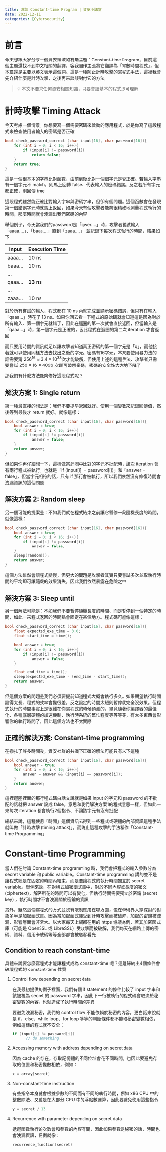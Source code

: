 ```yaml
---
title: 淺談 Constant-time Program | 資安小講堂
date: 2022-12-11
categories: [Cybersecurity]
---
```


# 前言

今天想跟大家分享一個資安領域的有趣主題：Constant-time Program。目前這個主題還找不到中文相關的翻譯，容我自作主張將它翻譯為「常數時間程式」，但本篇還是主要以英文表示這個詞。這是一種防止計時攻擊的寫程式手法，這裡我會先介紹什麼是計時攻擊，之後再來談談對付它的方法

> 💡 本文不要求任何資安相關知識，只要會讀基本的程式即可理解

# 計時攻擊 Timing Attack

今天考慮一個情景，你想要寫一個需要密碼來啟動的應用程式，於是你寫了這段程式來檢查使用者輸入的密碼是否正確

```c
bool check_password_correct (char input[16], char password[16]){
    for (int i = 0; i < 16; i++){
        if (input[i] != password[i])
            return false;
    }
    return true;
}
```

這是一個很基本的字串比對函數，由前到後比對一個個字元是否正確。若輸入字串有一個字元不 match，則馬上回傳 false、代表輸入的密碼錯誤。反之若所有字元都正確，則回傳 true

這段程式雖然能正確比對輸入字串與密碼字串，但卻有個問題。這個函數會在發現第一個錯誤字元時就馬上返回，如果今天有個攻擊者能夠很精確地測量程式執行的時間，那麼時間就會洩漏出我們密碼的內容

舉個例子，今天當我們的password是「qwer….」時，攻擊者嘗試輸入「aaaa….」、「baaa….」直到「zaaa….」，並記錄下每次程式執行的時間，結果如下

| Input | Execution Time |
| --- | --- |
| aaaa… | 10 ns |
| baaa… | 10 ns |
| … |  |
| qaaa… | **13 ns** |
| … |  |
| zaaa… | 10 ns |

對於所有嘗試的輸入，程式都在 10 ns 內就完成並顯示密碼錯誤，但只有在輸入「qaaa…」時花了 13 ns。如果你回去看一下程式的原始碼就會知道這是因為對於所有輸入、第一個字元就錯了，因此在迴圈的第一次就會直接返回，但當輸入是「qaaa…」時，第一個字元是正確的，因此程式在迴圈的第二次 iteration 才會返回

而只要用時間的資訊就足以讓攻擊者知道真正密碼的第一個字元是「q」，而他接著就可以使用同樣方法去找出之後的字元。密碼有16字元，本來要使用暴力法的話需要猜 $256^{16} ≈ 3.4\times 10^{38}$次才能破解，但使用上述的這種手法、攻擊者只需要嘗試 $256 \times 16 = 4096$ 次即可破解密碼，密碼的安全性大大地下降了

那我們有什麼方法能夠修好這段程式呢？

## 解決方案 1: Single return

第一種最直接的想法是：我們不要提早返回就好。使用一個變數來記錄回傳值，然後等到最後才 return 就好。就像這樣：

```c
bool check_password_correct (char input[16], char password[16]){
    bool answer = true;
    for (int i = 0; i < 16; i++){
        if (input[i] != password[i])
            answer = false;
    }
    return answer;
}
```

但如果你再仔細想一下，這樣做當迴圈中比對的字元不批配時，該次 iteration 會有兩行程式被執行，也就是「if (input[i] != password[i])」和「answer = false」，但當字元相符的話，只有 if 那行會被執行，所以我們依然沒有修復時間會洩漏資訊的這個問題

## 解決方案 2: Random sleep

另一個可能的提案是：不如我們就在程式結束之前讓它暫停一段隨機長度的時間，就像這樣：

```c
bool check_password_correct (char input[16], char password[16]){
    bool answer = true;
    for (int i = 0; i < 16; i++){
        if (input[i] != password[i])
            answer = false;
    }
    sleep(random());
    return answer;
}
```

這個方法雖然會讓程式變慢，但更大的問題是攻擊者其實只要嘗試多次並取執行時間的平均即可讓隨機的效果消失，因此我們依然暴露在危險之中

## 解決方案 3: Sleep until

另一個解法可能是：不如我們不要暫停隨機長度的時間、而是暫停到一個特定的時間，如此一來程式返回的時間點會固定在某個地方。程式碼可能像這樣：

```c
bool check_password_correct (char input[16], char password[16]){
    float expected_exe_time = 3.0;
    float start_time = time();

    bool answer = true;
    for (int i = 0; i < 16; i++){
        if (input[i] != password[i])
            answer = false;
    }

    float end_time = time();
    sleep(expected_exe_time - (end_time - start_time));
    return answer;
}
```

但這個方案的問題是我們必須要提前知道程式大概會執行多久。如果期望執行時間設得太長、程式的效率會變很差，反之設定的時間太短則暫停就完全沒效果。但程式執行的時間事實上是很難在你寫程式的時候預測的，畢竟隨著你編譯器的最佳化、各種底層硬體的加速機制、執行時系統的繁忙程度等等等等，有太多東西會影響你的執行時間了。因此這個方法也不太實際

## 正確的解決方案: Constant-time programming

在掙扎了許多時間後，資安社群的共識下正確的解法可能只有以下這種

```c
bool check_password_correct (char input[16], char password[16]){
    bool answer = true;
    for (int i = 0; i < 16; i++){
        answer = answer && (input[i] == password[i]);
    }
    return answer;
}
```

這裡迴圈裡面的那行程式碼白話文說就是如果 input 的字元和 password 的不批配的話就把 answer 設成 false，意思和我們解決方案1的程式意思一樣，但如此一來每次 iteration 都會執行2個指令、不論該字元有沒有批配

總結來說，這種使用「時間」這個資訊去得到一些程式或硬體的內部資訊這種手法就叫做「計時攻擊 (timing attack)」，而防止這種攻擊的手法稱作「Constant-time Programming」

# Constant-time Programming

當人們在討論 Constant-time programming 時，我們會把程式的輸入參數分為 secret variable 和 public variable。Constant-time programming 講的並不是讓程式總是在固定的時間內結束，而是要讓程式的執行時間獨立於 secret variable。舉例來說，在對稱式加密函式庫中，對於不同內容或長度的密文 (ciphertext)，解密所花的時間可以有變化，但執行時間需要獨立於密鑰 (secret key) ，執行時間才不會洩漏關於密鑰的資訊

另外，雖然這個寫程式的方式並沒有限制應用在哪方面，但在學術界大家探討的對象多半是加密函式庫。因為當加密函式庫受到計時攻擊而被破解，加密的密鑰被洩漏、影響層面會非常大。以大家每天上網都在用的 https 協議為例，若其加密函式庫（可能是 OpenSSL 或 LibreSSL）受攻擊而被破解，我們每天在網路上傳的密碼、資料、信用卡號碼等等全部都會被駭客看光

## Condition to reach constant-time

具體來說要怎麼寫程式才能讓程式成為 constant-time 呢？這邊歸納出4個條件會破壞程式的 constant-time 性質

1. Control flow depending on secret data
    
    在我最初提供的例子裡面，我們有個 if statement 的條件比較了 input 字串和該被視為 secret 的 password 字串，因此下一行被執行的程式碼會取決於秘密變數的內容，也就造成了執行時間的差異
    
    要避免洩漏秘密，我們的 control flow 不能依賴於秘密的內容。更白話來說就是 if、else、while loop、for loop 等等的判斷條件都不能和秘密變數相依，例如這樣的程式就不安全：
    
    ```c
    if (input[i] != password[i])
    	  // do something
    ```
    
2. Accessing memory with address depending on secret data
    
    因為 cache 的存在，存取記憶體的不同位址會花不同時間，也因此要避免存取的位置和秘密變數相依，例如：
    
    ```c
    x = array[secret]
    ```
    
3. Non-constant-time instruction
    
    有些指令本身就會根據參數的不同而有不同的執行時間，例如 x86 CPU 中的整數除法、又或是在大部分 CPU 中的浮點數運算，因此要避免使用這些指令
    
    ```c
    y = secret / 13
    ```
    
4. Recurrence with parameter depending on secret data
    
    遞迴函數執行的次數會和參數的內容有關，因此如果參數是秘密的話，時間也會洩漏資訊，反例就像：
    
    ```c
    recurrence_function(secret)
    ```